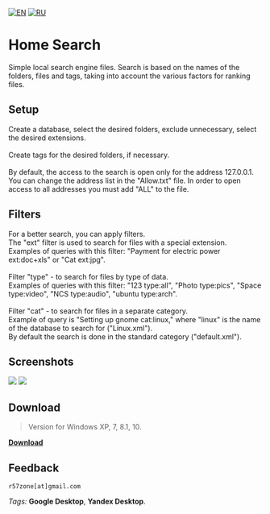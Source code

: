 [![EN](https://user-images.githubusercontent.com/9499881/33184537-7be87e86-d096-11e7-89bb-f3286f752bc6.png)](https://github.com/r57zone/Home-Search/blob/master/README.md) 
[![RU](https://user-images.githubusercontent.com/9499881/27683795-5b0fbac6-5cd8-11e7-929c-057833e01fb1.png)](https://github.com/r57zone/Home-Search/blob/master/README.RU.md) 
# Home Search
Simple local search engine files. Search is based on the names of the folders, files and tags, taking into account the various factors for ranking files.

## Setup
Create a database, select the desired folders, exclude unnecessary, select the desired extensions.
<br><br>
Create tags for the desired folders, if necessary.
<br><br>
By default, the access to the search is open only for the address 127.0.0.1. You can change the address list in the "Allow.txt" file. In order to open access to all addresses you must add "ALL" to the file.

## Filters
For a better search, you can apply filters.
<br>
The "ext" filter is used to search for files with a special extension.<br>Examples of queries with this filter: "Payment for electric power ext:doc+xls" or "Cat ext:jpg".<br><br>
Filter "type" - to search for files by type of data.<br>Examples of queries with this filter: "123 type:all", "Photo type:pics", "Space type:video", "NCS type:audio", "ubuntu type:arch".<br><br>
Filter "cat" - to search for files in a separate category.<br>Example of query is "Setting up gnome cat:linux," where "linux" is the name of the database to search for ("Linux.xml").<br>
By default the search is done in the standard category ("default.xml").<br>

## Screenshots
![](https://user-images.githubusercontent.com/9499881/71764399-e3687280-2f00-11ea-960b-4f3840e2591b.png)
![](https://user-images.githubusercontent.com/9499881/71764401-ec594400-2f00-11ea-8cd5-d1af186c99de.png)

## Download
>Version for Windows XP, 7, 8.1, 10.

**[Download](https://github.com/r57zone/Home-Search/releases)**
## Feedback
`r57zone[at]gmail.com`


*Tags:* **Google Desktop**, **Yandex Desktop**.

